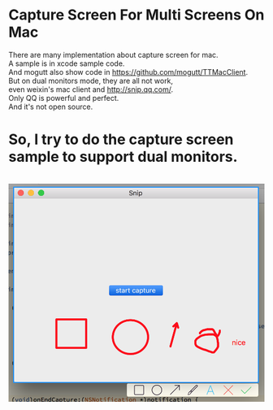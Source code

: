 # Capture Screen For Multi Screens On Mac
There are many implementation about capture screen for mac.
<br>
A sample is in xcode sample code.
<br>
And mogutt also show code in https://github.com/mogutt/TTMacClient.
<br>
But on dual monitors mode, they are all not work,
<br>
even weixin's mac client and http://snip.qq.com/.
<br>
Only QQ is powerful and perfect.
<br>
And it's not open source.
<br>

# So, I try to do the capture screen sample to support dual monitors.
<br>
<img src="QQ20150228-1@2x.png"></img>
